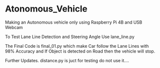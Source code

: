 # Atonomous_Vehicle
Making an Autonomous vehicle only using Raspberry Pi 4B and USB Webcam


To Test Lane Line Detection and Steering Angle Use lane_line.py

The Final Code is final_01.py which make Car follow the Lane Lines with 98% Accuracy and If Object is detected on Road then the vehicle will stop.


Further Updates.
distance.py is juct for testing do not use it....

